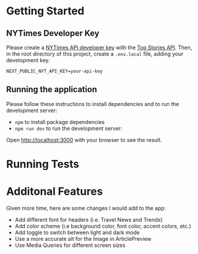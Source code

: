 # Getting Started

## NYTimes Developer Key

Please create a [NYTimes API developer key](https://developer.nytimes.com/) with the [Top Stories API](https://developer.nytimes.com/docs/top-stories-product/1/overview). Then, in the root directory of this project, create a `.env.local` file, adding your development key.

```
NEXT_PUBLIC_NYT_API_KEY=your-api-key
```

## Running the application

Please follow these instructions to install dependencies and to run the development server:

- `npm` to install package dependencies
- `npm run dev` to run the development server:

Open [http://localhost:3000](http://localhost:3000) with your browser to see the result.

# Running Tests

# Additonal Features

Given more time, here are some changes I would add to the app:

- Add different font for headers (i.e. Travel News and Trends)
- Add color scheme (i.e background color, font color, accent colors, etc.)
- Add toggle to switch between light and dark mode
- Use a more accurate alt for the Image in ArticlePreview
- Use Media Queries for different screen sizes
